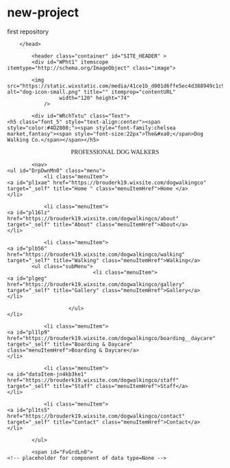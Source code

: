# new-project
first repository
<!DOCTYPE html>
<html lang="en">
<head>
    <meta http-equiv="X-UA-Compatible" content="IE=9,chrome=1"/>
    <meta charset="utf-8"/>

<title>Dogwalkingco</title>

<meta name="fb_admins_meta_tag" content=""/>
<meta name="description" content="Home "/>

<meta http-equiv="etag" content="d663abf4e5fc7c298dd85f65de07b116"/>
<meta property="og:title" content="Dogwalkingco"/>
<meta property="og:type" content="article"/>
<meta property="og:site_name" content="dogwalkingco"/>
<meta property="og:description" content="Home "/>
<meta name="SKYPE_TOOLBAR" content="SKYPE_TOOLBAR_PARSER_COMPATIBLE"/>
        
        </head>
<body>
    
    
            <header class="container" id="SITE_HEADER" >
            <div id="WPht1" itemscope itemtype="http://schema.org/ImageObject" class="image">

            <img src="https://static.wixstatic.com/media/41ce1b_d001d6ffe5ec4d388949c1c90bc3d8b1%7Emv2.png_srz_120_74_85_22_0.50_1.20_0.00_png_srz" alt="dog-icon-small.png" title="" itemprop="contentURL"
                     width="120" height="74"
                />
    
    
</div>

            <div id="WRchTxtu" class="Text">
    <h5 class="font_5" style="text-align:center"><span style="color:#4D2808;"><span style="font-family:chelsea market,fantasy"><span style="font-size:22px">The&#xa0;</span>Dog Walking Co.</span></span></h5>

<p class="font_7" style="text-align:center"><span style="font-family: &quot;chelsea market&quot;, fantasy;">PROFESSIONAL</span><span style="font-family:chelsea market,fantasy">&#xa0;DOG WALKERS</span></p>
</div>


            <nav>
    <ul id="DrpDwnMn0" class="menu">
                <li class="menuItem">
    <a id="pl1xae" href="https://brouderk19.wixsite.com/dogwalkingco" target="_self" title="Home " class="menuItemHref">Home </a>
    </li>

                <li class="menuItem">
    <a id="pl16lz" href="https://brouderk19.wixsite.com/dogwalkingco/about" target="_self" title="About" class="menuItemHref">About</a>
    </li>

                <li class="menuItem">
    <a id="plb56" href="https://brouderk19.wixsite.com/dogwalkingco/walking" target="_self" title="Walking" class="menuItemHref">Walking</a>
            <ul class="subMenu">
                                <li class="menuItem">
    <a id="plgeg" href="https://brouderk19.wixsite.com/dogwalkingco/gallery" target="_self" title="Gallery" class="menuItemHref">Gallery</a>
    </li>

                        </ul>
    </li>

                <li class="menuItem">
    <a id="pl1lp9" href="https://brouderk19.wixsite.com/dogwalkingco/boarding__daycare" target="_self" title="Boarding & Daycare" class="menuItemHref">Boarding & Daycare</a>
    </li>

                <li class="menuItem">
    <a id="dataItem-jn4kb3ke1" href="https://brouderk19.wixsite.com/dogwalkingco/staff" target="_self" title="Staff" class="menuItemHref">Staff</a>
    </li>

                <li class="menuItem">
    <a id="pl1ts5" href="https://brouderk19.wixsite.com/dogwalkingco/contact" target="_self" title="Contact" class="menuItemHref">Contact</a>
    </li>

            </ul>
</nav>

            <span id="FvGrdLn0">
    <!-- placeholder for component of data type=None -->
</span>
    </header>
<section class="page" id="mainPage">
                <span id="comp-igi40bhf">
    <!-- placeholder for component of data type=None -->
</span>
            <div id="comp-jn4iwd0z" type="TPA-Part" class="anon$2">
<style>
        ol#gallerya158fa5d-8568-44c0-a94b-221e2bf23571 {
            line-height: 2;
            -webkit-column-count: 5;
            -webkit-column-gap: 0px;
            -moz-column-count: 5;
            -moz-column-gap: 0px;
            column-count: 5;
            column-gap: 10px;
        }

        ol#gallerya158fa5d-8568-44c0-a94b-221e2bf23571 li {
            list-style-type: none;
            display: inline-block;
            width: 100% !important;
            height: 100% !important;
        }

        ol#gallerya158fa5d-8568-44c0-a94b-221e2bf23571 li img {
            height: 100%;
            width: 100%;
            }

        ol#gallerya158fa5d-8568-44c0-a94b-221e2bf23571 li iframe {
            height: 100%;
            width: 100%;
        }

        ol#gallerya158fa5d-8568-44c0-a94b-221e2bf23571 li video {
            height: 100%;
            width: 100%;
        }

        ol#gallerya158fa5d-8568-44c0-a94b-221e2bf23571 li div div {
            height:  100% !important;
            width: 100% !important;
            padding: 0% !important;
        }

        ol#gallerya158fa5d-8568-44c0-a94b-221e2bf23571 li a div div div {
        transform: translateY(0%) !important;
        }
        
        ol#gallerya158fa5d-8568-44c0-a94b-221e2bf23571 li div div div {
        transform: translateY(0%) !important;
        }
    </style> 
<ol id="gallerya158fa5d-8568-44c0-a94b-221e2bf23571" itemscope itemtype="http://schema.org/ImageGallery"> 
 <li id="61c6dc57-17bc-435c-8cd8-ed27257834ad" itemprop="itemListElement" itemscope itemtype="http://schema.org/ImageObject"> <a href="https://brouderk19.wixsite.com/dogwalkingco/fullscreen-page/comp-jn4iwd0z/61c6dc57-17bc-435c-8cd8-ed27257834ad/0/%3Fi%3D0%26p%3DmainPage%26s%3Dstyle-jn4iwd1t" target="_blank"> <img src="https://static.wixstatic.com/media/37e10fea6b654cd1b3a1e5fa0fdcc698.jpg/v1/fill/w_1600,h_1066,al_c,q_90/file.jpg" itemprop="contentUrl" alt="Corgi" title="Corgi" width="1600" height="1066"> </a> </li> 
 <li id="17078ca7-0ef3-4190-b58d-965f2355e2ca" itemprop="itemListElement" itemscope itemtype="http://schema.org/ImageObject"> <a href="https://brouderk19.wixsite.com/dogwalkingco/fullscreen-page/comp-jn4iwd0z/17078ca7-0ef3-4190-b58d-965f2355e2ca/1/%3Fi%3D1%26p%3DmainPage%26s%3Dstyle-jn4iwd1t" target="_blank"> <img src="https://static.wixstatic.com/media/19d05d521b3a4e5e9901133e61b93b12.jpg/v1/fill/w_1600,h_1066,al_c,q_90/file.jpg" itemprop="contentUrl" alt="Dog Walking on a Sunny Day" title="Dog Walking on a Sunny Day" width="1600" height="1066"> </a> </li> 
 <li id="75e69f4f-9668-42ea-a773-65c2d1e39d8f" itemprop="itemListElement" itemscope itemtype="http://schema.org/ImageObject"> <a href="https://brouderk19.wixsite.com/dogwalkingco/fullscreen-page/comp-jn4iwd0z/75e69f4f-9668-42ea-a773-65c2d1e39d8f/2/%3Fi%3D2%26p%3DmainPage%26s%3Dstyle-jn4iwd1t" target="_blank"> <img src="https://static.wixstatic.com/media/41ce1b_9ac4092ba404469dbef2e73a2475c383~mv2.jpg/v1/fill/w_1000,h_1000,al_c,q_90/file.jpg" itemprop="contentUrl" alt="dog+walker+in+Charlotte+NC.JPG" title="dog+walker+in+Charlotte+NC.JPG" width="1000" height="1000"> </a> </li> 
 <li id="2d10e7c3-34e9-462c-9e36-18501eecc00f" itemprop="itemListElement" itemscope itemtype="http://schema.org/ImageObject"> <a href="https://brouderk19.wixsite.com/dogwalkingco/fullscreen-page/comp-jn4iwd0z/2d10e7c3-34e9-462c-9e36-18501eecc00f/3/%3Fi%3D3%26p%3DmainPage%26s%3Dstyle-jn4iwd1t" target="_blank"> <img src="https://static.wixstatic.com/media/41ce1b_30d43333dccc445aa9a60a884c519e5a~mv2.jpg/v1/fill/w_680,h_453,al_c,q_90/file.jpg" itemprop="contentUrl" alt="teach-dog-walk-leash.jpg" title="teach-dog-walk-leash.jpg" width="680" height="453"> </a> </li> 
 <li id="cbeed1c0-2469-45ff-ba6f-1f53ee0bb470" itemprop="itemListElement" itemscope itemtype="http://schema.org/ImageObject"> <a href="https://brouderk19.wixsite.com/dogwalkingco/fullscreen-page/comp-jn4iwd0z/cbeed1c0-2469-45ff-ba6f-1f53ee0bb470/4/%3Fi%3D4%26p%3DmainPage%26s%3Dstyle-jn4iwd1t" target="_blank"> <img src="https://static.wixstatic.com/media/41ce1b_c95e9917b4e5468496832dc30677cee9~mv2.jpg/v1/fill/w_800,h_480,al_c,q_90/file.jpg" itemprop="contentUrl" alt="make-money-as-a-dog-walker.jpg" title="make-money-as-a-dog-walker.jpg" width="800" height="480"> </a> </li> 
 <li id="ba9d4074-a9f4-43cc-95ac-6c05ee33b5d0" itemprop="itemListElement" itemscope itemtype="http://schema.org/ImageObject"> <a href="https://brouderk19.wixsite.com/dogwalkingco/fullscreen-page/comp-jn4iwd0z/ba9d4074-a9f4-43cc-95ac-6c05ee33b5d0/5/%3Fi%3D5%26p%3DmainPage%26s%3Dstyle-jn4iwd1t" target="_blank"> <img src="https://static.wixstatic.com/media/41ce1b_80e9115a96834caba493f1426cdf7885~mv2.jpg/v1/fill/w_300,h_195,al_c,q_90/file.jpg" itemprop="contentUrl" alt="Dog-Walking.jpg" title="Dog-Walking.jpg" width="300" height="195"> </a> </li> 
</ol>
</div>
            <ul id="SldrGllry0" class="Gallery" type="wysiwyg.viewer.components.SliderGallery">
    <li id="image41x" itemscope itemtype="http://schema.org/ImageObject">
            <img src="https://static.wixstatic.com/media/41d000_e4b9806a75b61053f1d6d4ccab8903df.png_srz_528_186_85_22_0.50_1.20_0.00_png_srz" alt="I'm a title" itemprop="contentURL"
                 width="528" height="186"
            />
        
            <p itemprop="name">I'm a title</p>
                <p itemprop="description">I'm a description. Click to edit me</p>
    </li>

    <li id="image9ua" itemscope itemtype="http://schema.org/ImageObject">
            <img src="https://static.wixstatic.com/media/41d000_ead2345fbcfbdea0aacddba263ae79fe.png_srz_528_186_85_22_0.50_1.20_0.00_png_srz" alt="I'm a title" itemprop="contentURL"
                 width="528" height="186"
            />
        
            <p itemprop="name">I'm a title</p>
                <p itemprop="description">I'm a description. Click to edit me</p>
    </li>

    <li id="image3xe" itemscope itemtype="http://schema.org/ImageObject">
            <img src="https://static.wixstatic.com/media/41d000_9e5a16fe8fb3c9705a8ac1eb417c4969.png_srz_528_186_85_22_0.50_1.20_0.00_png_srz" alt="I'm a title" itemprop="contentURL"
                 width="528" height="186"
            />
        
            <p itemprop="name">I'm a title</p>
                <p itemprop="description">I'm a description. Click to edit me</p>
    </li>

</ul>
            <div id="WRchTxt0" class="Text">
    <h2 class="font_2" style="line-height: 1.4em; font-size: 33px;"><span style="font-size:33px;"><span style="font-family:lulo-clean-w01-one-bold,sans-serif"><span style="font-weight:bold"><a href="https://brouderk19.wixsite.com/dogwalkingco/boarding__daycare" target="_self">A HAPPY DOG</a></span></span></span></h2>

<h2 class="font_2" style="line-height: 1.4em; font-size: 33px;"><span style="font-size:33px;"><span style="font-family:lulo-clean-w01-one-bold,sans-serif"><span style="font-weight:bold"><a href="https://brouderk19.wixsite.com/dogwalkingco/boarding__daycare" target="_self"> IS A HAPPY CUSTOMER!</a></span></span></span></h2>
</div>


            <div id="WRchTxt4" class="Text">
    <h6 class="font_6" style="line-height: 1.3em; font-size: 16px;"><span style="font-size:16px;"><span style="font-family:lulo-clean-w01-one-bold,sans-serif;"><a href="https://brouderk19.wixsite.com/dogwalkingco/boarding__daycare" target="_self">AVAILABLE HOURS 8am-9pm DAILY</a></span></span></h6>
</div>


            <span id="FvGrdLn1">
    <!-- placeholder for component of data type=None -->
</span>
            <div class="container" id="Cntnrj" >
            <div id="WRchTxtc" class="Text">
    <h6 class="font_6" style="font-size:27px; line-height:1em; text-align:center"><span class="color_24"><span style="font-size:27px"><span style="font-family:lulo-clean-w01-one-bold,sans-serif">TRY OUR DAYCARE FOR FREE NOW!</span></span></span></h6>

<p class="font_7">&#xa0;</p>
</div>


            <a id="StBttn0"  href="https://brouderk19.wixsite.com/dogwalkingco/boarding__daycare"  target="_self"  class="Button">Read more</a>

    </div>

            <div class="container" id="Cntnr3" >
            <div id="WRchTxt5" class="Text">
    <h5 class="font_5" style="font-size: 33px; line-height: 1.2em; text-align: center;"><span style="font-size:33px;"><span class="color_28"><span style="font-family:lulo-clean-w01-one-bold,sans-serif">BOARDING</span></span></span></h5>

<h6 class="font_6" style="font-size:24px; line-height:1.3em; text-align:center"><span style="font-size:24px"><span style="font-family:lulo-clean-w01-one-bold,sans-serif">Enjoy your vacation and leave your dog safely with us.</span></span></h6>
</div>


            <a id="StBttn1"  href="https://brouderk19.wixsite.com/dogwalkingco/boarding__daycare"  target="_self"  class="Button">Read more</a>

    </div>

            <div class="container" id="Cntnr5" >
            <div id="WRchTxt7" class="Text">
    <h3 class="font_3" style="font-size:34px; line-height:1.1em; text-align:center"><span style="font-size:34px"><span style="font-family:lulo-clean-w01-one-bold,sans-serif">Book a walk with us today!</span></span></h3>
</div>


            <a id="comp-jn4k25q0"  href="https://brouderk19.wixsite.com/dogwalkingco"  target="_self"  class="Button">Book Now</a>

    </div>

    </section>
<footer class="container" id="SITE_FOOTER" >
            <span id="comp-igi3yhkt">
    <!-- placeholder for component of data type=None -->
</span>
            <div id="WRchTxtn" class="Text">
    <h6 class="font_6" style="font-size:23px"><span style="font-weight:bold"><span style="font-size:23px"><span style="font-family:lulo-clean-w01-one-bold,sans-serif">OPENING HOURS</span></span></span></h6>

<p class="font_7" style="font-size:10px; line-height:1.3em"><span style="font-size:10px"><span style="font-family:lulo-clean-w01-one-bold,sans-serif">MONDAY-FRIDAY</span></span></p>

<p class="font_7" style="font-size:10px; line-height:1.3em"><span style="font-size:10px"><span style="font-family:lulo-clean-w01-one-bold,sans-serif">8am-9pm</span></span></p>

<p class="font_7" style="font-size:10px; line-height:1.3em"><span style="font-size:10px"><span style="font-family:lulo-clean-w01-one-bold,sans-serif">​SATURDAY-SUNDAY</span></span></p>

<p class="font_7" style="font-size:10px; line-height:1.3em"><span style="font-size:10px"><span style="font-family:lulo-clean-w01-one-bold,sans-serif">8am-9pm</span></span></p>

<p class="font_7">&#xa0;</p>
</div>


            <div id="WRchTxti" class="Text">
    <p class="font_8" style="font-size:23px"><span style="font-weight:bold"><span style="font-size:23px"><span style="font-family:lulo-clean-w01-one-bold,sans-serif">Contact Info</span></span></span></p>

<p class="font_8" style="font-size:10px"><span style="font-size:10px"><span style="font-family:lulo-clean-w01-one-bold,sans-serif">P. Sherman</span></span></p>

<p class="font_8" style="font-size:10px"><span style="font-size:10px"><span style="font-family:lulo-clean-w01-one-bold,sans-serif">42 Wallaby Way, Sydney 2060</span></span></p>

<p class="font_8" style="font-size:10px"><span style="font-size:10px"><span style="font-family:lulo-clean-w01-one-bold,sans-serif"><span style="text-decoration:underline"><a href="mailto:dogwalkers@gmail.com?subject=&amp;body=null" target="_self" rel="nofollow">dogwalkers@gmail.com</a></span></span></span></p>

<p class="font_8" style="font-size:10px"><span style="font-size:10px"><span style="font-family:lulo-clean-w01-one-bold,sans-serif">T / (321)-654-0987<br>
F / 123-456-7890</span></span></p>

<p class="font_7">&#xa0;</p>
</div>


            <div id="WRchTxtr" class="Text">
    <h6 class="font_6" style="line-height: 1.3em; font-size: 23px;"><span style="font-size:23px;"><span style="font-family:lulo-clean-w01-one-bold,sans-serif;">FIND​ US</span></span></h6>
</div>


            <div id="GglMp1" itemscope itemtype="http://schema.org/ImageObject" class="google-map">
    <h4 itemprop="name">Sydney NSW, Australia</h4>
    <img src="http://maps.googleapis.com/maps/api/staticmap?center=Sydney+NSW%2C+Australia&size=385x190&maptype=TERRAIN&zoom=14&markers=color:red%7C-33.8688197,151.20929550000005&sensor=true" alt="Sydney NSW, Australia" title="" itemprop="contentURL" width="385" height="190">
    <p itemprop="description">The Dog Walking Co.</p>
</div>

            <span id="comp-jn4jydu5">
    <!-- placeholder for component of data type=VectorImage -->
</span>
            <ul id="LnkBr1" class="SocialLinkBar">
    <li itemscope itemtype="http://schema.org/ImageObject" class="LinkBarItem">
    <a href="http://twitter.com/#!/wix">
        <img src="https://static.wixstatic.com/media/89b1d2497b29ccbb7d37be1ec6ef0052.png" itemprop="contentURL" width="205" height="205"/>
    </a>
</li>

    <li itemscope itemtype="http://schema.org/ImageObject" class="LinkBarItem">
    <a href="http://www.youtube.com/user/Wix">
        <img src="https://static.wixstatic.com/media/18c89da08d6d565d177322d1faabb972.wix_mp" itemprop="contentURL" width="205" height="205"/>
    </a>
</li>

    <li itemscope itemtype="http://schema.org/ImageObject" class="LinkBarItem">
    <a href="http://www.facebook.com/wix">
        <img src="https://static.wixstatic.com/media/da00086a27cc2c52ec7a11ec468c4d29.wix_mp" itemprop="contentURL" width="205" height="205"/>
    </a>
</li>

</ul>
           
</div>


    </footer>

    
        
           
        </body>
</html>
